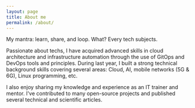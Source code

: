 ```yaml
---
layout: page
title: About me
permalink: /about/
---
```


<p style="text-align: justify;">
My mantra: learn, share, and loop. What? Every tech subjects.

Passionate about techs, I have acquired advanced skills in cloud architecture and infrastructure automation through the use of GitOps and DevOps tools and principles. During last year, I built a strong technical background skills covering several areas: Cloud, AI, mobile networks (5G & 6G), Linux programming, etc.

I also enjoy sharing my knowledge and experience as an IT trainer and mentor. I've contributed to many open-source projects and published several technical and scientific articles.
</p>